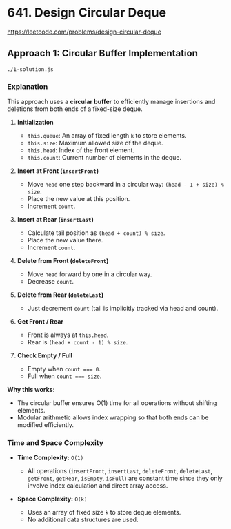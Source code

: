 # 641. Design Circular Deque

https://leetcode.com/problems/design-circular-deque

## Approach 1: Circular Buffer Implementation
`./1-solution.js`

### Explanation

This approach uses a **circular buffer** to efficiently manage insertions and deletions from both ends of a fixed-size deque.

1. **Initialization**

   * `this.queue`: An array of fixed length `k` to store elements.
   * `this.size`: Maximum allowed size of the deque.
   * `this.head`: Index of the front element.
   * `this.count`: Current number of elements in the deque.

2. **Insert at Front (`insertFront`)**

   * Move `head` one step backward in a circular way: `(head - 1 + size) % size`.
   * Place the new value at this position.
   * Increment `count`.

3. **Insert at Rear (`insertLast`)**

   * Calculate tail position as `(head + count) % size`.
   * Place the new value there.
   * Increment `count`.

4. **Delete from Front (`deleteFront`)**

   * Move `head` forward by one in a circular way.
   * Decrease `count`.

5. **Delete from Rear (`deleteLast`)**

   * Just decrement `count` (tail is implicitly tracked via head and count).

6. **Get Front / Rear**

   * Front is always at `this.head`.
   * Rear is `(head + count - 1) % size`.

7. **Check Empty / Full**

   * Empty when `count === 0`.
   * Full when `count === size`.

**Why this works:**

* The circular buffer ensures O(1) time for all operations without shifting elements.
* Modular arithmetic allows index wrapping so that both ends can be modified efficiently.

### Time and Space Complexity

* **Time Complexity:** `O(1)`

  * All operations (`insertFront`, `insertLast`, `deleteFront`, `deleteLast`, `getFront`, `getRear`, `isEmpty`, `isFull`) are constant time since they only involve index calculation and direct array access.

* **Space Complexity:** `O(k)`

  * Uses an array of fixed size `k` to store deque elements.
  * No additional data structures are used.